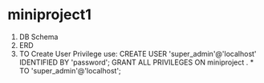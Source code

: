# miniproject1

1. DB Schema
2. ERD
3. TO Create User Privilege use:
    CREATE USER 'super_admin'@'localhost' IDENTIFIED BY 'password';
    GRANT ALL PRIVILEGES ON miniproject . * TO 'super_admin'@'localhost';
